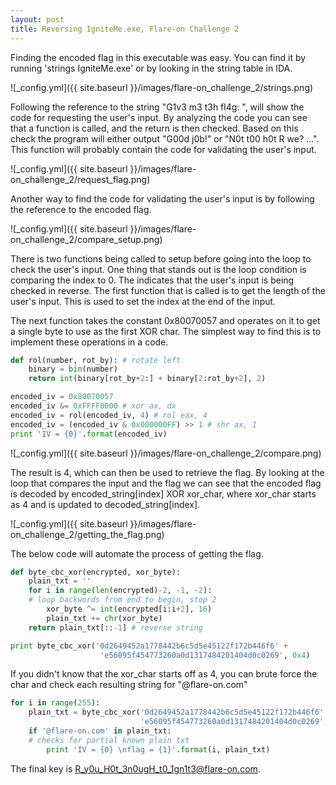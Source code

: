 ```yaml
---
layout: post
title: Reversing IgniteMe.exe, Flare-on Challenge 2
---
```


Finding the encoded flag in this executable was easy. You can find it by running 'strings IgniteMe.exe' or by looking in the string table in IDA. 

![_config.yml]({{ site.baseurl }}/images/flare-on_challenge_2/strings.png)

Following the reference to the string "G1v3 m3 t3h fl4g: ", will show the code for requesting the user's input. By analyzing the code you can see that a function is called, and the return is then checked. Based on this check the program will either output "G00d j0b!" or "N0t t00 h0t R we? ...". This function will probably contain the code for validating the user's input.

![_config.yml]({{ site.baseurl }}/images/flare-on_challenge_2/request_flag.png)

Another way to find the code for validating the user's input is by following the reference to the encoded flag. 

![_config.yml]({{ site.baseurl }}/images/flare-on_challenge_2/compare_setup.png)

There is two functions being called to setup before going into the loop to check the user's input. One thing that stands out is the loop condition is comparing the index to 0. The indicates that the user's input is being checked in reverse. The first function that is called is to get the length of the user's input. This is used to set the index at the end of the input. 

The next function takes the constant 0x80070057 and operates on it to get a single byte to use as the first XOR char. The simplest way to find this is to implement these operations in a code. 

```python
def rol(number, rot_by): # rotate left
    binary = bin(number)
    return int(binary[rot_by+2:] + binary[2:rot_by+2], 2)

encoded_iv = 0x80070057
encoded_iv &= 0xFFFF0000 # xor ax, dx
encoded_iv = rol(encoded_iv, 4) # rol eax, 4
encoded_iv = (encoded_iv & 0x000000FF) >> 1 # shr ax, 1
print 'IV = {0}'.format(encoded_iv)

```

![_config.yml]({{ site.baseurl }}/images/flare-on_challenge_2/compare.png)

The result is 4, which can then be used to retrieve the flag. By looking at the loop that compares the input and the flag we can see that the encoded flag is decoded by encoded_string[index] XOR xor_char, where xor_char starts as 4 and is updated to decoded_string[index]. 

![_config.yml]({{ site.baseurl }}/images/flare-on_challenge_2/getting_the_flag.png)

The below code will automate the process of getting the flag. 

```python
def byte_cbc_xor(encrypted, xor_byte):
    plain_txt = ''
    for i in range(len(encrypted)-2, -1, -2):
    # loop backwords from end to begin, step 2
        xor_byte ^= int(encrypted[i:i+2], 16)
        plain_txt += chr(xor_byte)
    return plain_txt[::-1] # reverse string

print byte_cbc_xor('0d2649452a1778442b6c5d5e45122f172b446f6' +
                    'e56095f454773260a0d1317484201404d0c0269', 0x4)

```

If you didn't know that the xor_char starts off as 4, you can brute force the char and check each resulting string for "@flare-on.com"

```python
for i in range(255):
    plain_txt = byte_cbc_xor('0d2649452a1778442b6c5d5e45122f172b446f6' +
                             'e56095f454773260a0d1317484201404d0c0269', i)
    if '@flare-on.com' in plain_txt:
    # checks for partial known plain txt
        print 'IV = {0} \nflag = {1}'.format(i, plain_txt)

```

The final key is R_y0u_H0t_3n0ugH_t0_1gn1t3@flare-on.com. 

